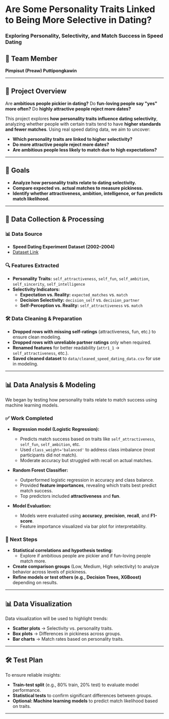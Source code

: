 # **Are Some Personality Traits Linked to Being More Selective in Dating?**  
### **Exploring Personality, Selectivity, and Match Success in Speed Dating**  

## **👥 Team Member**  
**Pimpisut (Preaw) Puttipongkawin**  

---

## **📌 Project Overview**  
Are **ambitious people pickier in dating?** Do **fun-loving people say "yes" more often?** Do **highly attractive people reject more dates?**  

This project explores **how personality traits influence dating selectivity**, analyzing whether people with certain traits tend to have **higher standards and fewer matches**. Using real speed dating data, we aim to uncover:  
- **Which personality traits are linked to higher selectivity?**  
- **Do more attractive people reject more dates?**  
- **Are ambitious people less likely to match due to high expectations?**  

---

## **🎯 Goals**  
- **Analyze how personality traits relate to dating selectivity.**  
- **Compare expected vs. actual matches to measure pickiness.**  
- **Identify whether attractiveness, ambition, intelligence, or fun predicts match likelihood.**  

---

## **📂 Data Collection & Processing**  
### **📊 Data Source**  
- **Speed Dating Experiment Dataset (2002–2004)**  
- [Dataset Link](https://www.kaggle.com/datasets/whenamancodes/speed-dating)  

### **🔍 Features Extracted**  
- **Personality Traits:** `self_attractiveness`, `self_fun`, `self_ambition`, `self_sincerity`, `self_intelligence`  
- **Selectivity Indicators:**  
   - **Expectation vs. Reality:** `expected_matches` vs. `match`  
   - **Decision Selectivity:** `decision_self` vs. `decision_partner`  
   - **Self-Perception vs. Reality:** `self_attractiveness` vs. `match`  

### **🛠 Data Cleaning & Preparation**  
- **Dropped rows with missing self-ratings** (attractiveness, fun, etc.) to ensure clean modeling.  
- **Dropped rows with unreliable partner ratings** only when required.  
- **Renamed features** for better readability (`attr1_1` → `self_attractiveness`, etc.).  
- **Saved cleaned dataset** to `data/cleaned_speed_dating_data.csv` for use in modeling.

---

## **📊 Data Analysis & Modeling**  
We began by testing how personality traits relate to match success using machine learning models.  

### **✅ Work Completed**  
- **Regression model (Logistic Regression):**  
   - Predicts match success based on traits like `self_attractiveness`, `self_fun`, `self_ambition`, etc.  
   - Used `class_weight='balanced'` to address class imbalance (most participants did not match).  
   - Moderate accuracy but struggled with recall on actual matches.

- **Random Forest Classifier:**  
   - Outperformed logistic regression in accuracy and class balance.  
   - Provided **feature importances**, revealing which traits best predict match success.  
   - Top predictors included **attractiveness** and **fun**.

- **Model Evaluation:**  
   - Models were evaluated using **accuracy**, **precision**, **recall**, and **F1-score**.  
   - Feature importance visualized via bar plot for interpretability.

### **📌 Next Steps**  
- **Statistical correlations and hypothesis testing:**  
   - Explore if ambitious people are pickier and if fun-loving people match more.  
- **Create comparison groups** (Low, Medium, High selectivity) to analyze behavior across levels of pickiness.  
- **Refine models or test others (e.g., Decision Trees, XGBoost)** depending on results.

---

## **📊 Data Visualization**  
Data visualization will be used to highlight trends:  
- **Scatter plots** → Selectivity vs. personality traits.  
- **Box plots** → Differences in pickiness across groups.  
- **Bar charts** → Match rates based on personality traits.  

---

## **🛠️ Test Plan**  
To ensure reliable insights:  
- **Train-test split** (e.g., 80% train, 20% test) to evaluate model performance.  
- **Statistical tests** to confirm significant differences between groups.  
- **Optional: Machine learning models** to predict match likelihood based on traits.  

---

